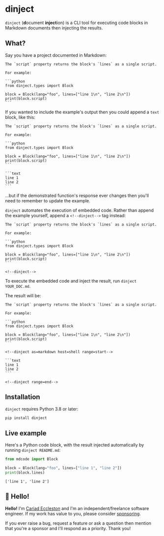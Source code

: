 # dinject

`dinject` (**d**ocument **inject**ion) is a CLI tool for executing code blocks in Markdown documents then injecting the results.

## What?

Say you have a project documented in Markdown:

    The `script` property returns the block's `lines` as a single script.

    For example:

    ```python
    from dinject.types import Block

    block = Block(lang="foo", lines=["line 1\n", "line 2\n"])
    print(block.script)
    ```

If you wanted to include the example's output then you could append a `text` block, like this:

    The `script` property returns the block's `lines` as a single script.

    For example:

    ```python
    from dinject.types import Block

    block = Block(lang="foo", lines=["line 1\n", "line 2\n"])
    print(block.script)
    ```

    ```text
    line 1
    line 2
    ```

...but if the demonstrated function's response ever changes then you'll need to remember to update the example.

`dinject` automates the execution of embedded code. Rather than append the example yourself, append a `<!--dinject-->` tag instead:

    The `script` property returns the block's `lines` as a single script.

    For example:

    ```python
    from dinject.types import Block

    block = Block(lang="foo", lines=["line 1\n", "line 2\n"])
    print(block.script)
    ```

    <!--dinject-->

To execute the embedded code and inject the result, run `dinject YOUR_DOC.md`.

The result will be:

    The `script` property returns the block's `lines` as a single script.

    For example:

    ```python
    from dinject.types import Block

    block = Block(lang="foo", lines=["line 1\n", "line 2\n"])
    print(block.script)
    ```

    <!--dinject as=markdown host=shell range=start-->

    ```text
    line 1
    line 2
    ```

    <!--dinject range=end-->

## Installation

`dinject` requires Python 3.8 or later:

```bash
pip install dinject
```

## Live example

Here's a Python code block, with the result injected automatically by running `dinject README.md`:

```python
from mdcode import Block

block = Block(lang="foo", lines=["line 1", "line 2"])
print(block.lines)
```

<!--dinject as=markdown host=shell range=start-->

```text
['line 1', 'line 2']
```

<!--dinject range=end-->

## 👋 Hello!

**Hello!** I'm [Cariad Eccleston](https://cariad.io) and I'm an independent/freelance software engineer. If my work has value to you, please consider [sponsoring](https://github.com/sponsors/cariad/).

If you ever raise a bug, request a feature or ask a question then mention that you're a sponsor and I'll respond as a priority. Thank you!
